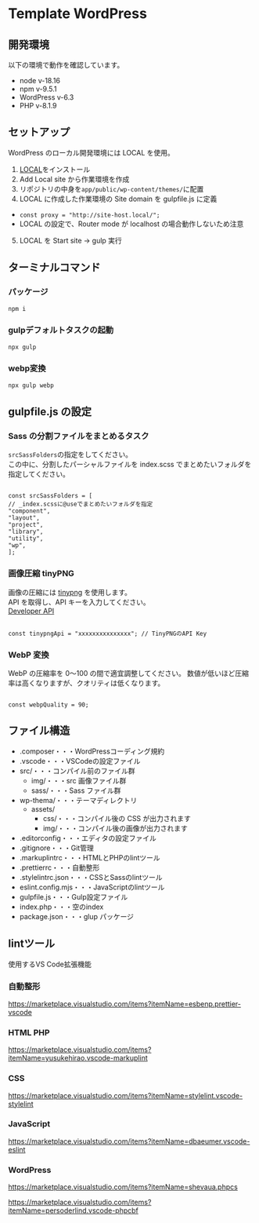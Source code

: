 # Template WordPress

## 開発環境

以下の環境で動作を確認しています。

- node v-18.16
- npm v-9.5.1
- WordPress v-6.3
- PHP v-8.1.9

## セットアップ

WordPress のローカル開発環境には LOCAL を使用。

1. [LOCAL](https://localwp.com/)をインストール
2. Add Local site から作業環境を作成
3. リポジトリの中身を`app/public/wp-content/themes/`に配置
4. LOCAL に作成した作業環境の Site domain を gulpfile.js に定義

- `const proxy = "http://site-host.local/";`
- LOCAL の設定で、Router mode が localhost の場合動作しないため注意

5. LOCAL を Start site -> gulp 実行

## ターミナルコマンド
### パッケージ

```sh
npm i
```

### gulpデフォルトタスクの起動

```sh
npx gulp
```

### webp変換

```sh
npx gulp webp
```

## gulpfile.js の設定

### Sass の分割ファイルをまとめるタスク

`srcSassFolders`の指定をしてください。<br>
この中に、分割したパーシャルファイルを index.scss でまとめたいフォルダを指定してください。

```

const srcSassFolders = [
// _index.scssに@useでまとめたいフォルダを指定
"component",
"layout",
"project",
"library",
"utility",
"wp",
];

```

### 画像圧縮 tinyPNG

画像の圧縮には [tinypng](https://tinypng.com/) を使用します。<br>
API を取得し、API キーを入力してください。<br>
[Developer API](https://tinypng.com/developers)

```

const tinypngApi = "xxxxxxxxxxxxxxx"; // TinyPNGのAPI Key

```

### WebP 変換

WebP の圧縮率を 0〜100 の間で適宜調整してください。
数値が低いほど圧縮率は高くなりますが、クオリティは低くなります。

```

const webpQuality = 90;

```

## ファイル構造

- .composer・・・WordPressコーディング規約
- .vscode・・・VSCodeの設定ファイル
- src/・・・コンパイル前のファイル群
  - img/・・・src 画像ファイル群
  - sass/・・・Sass ファイル群
- wp-thema/・・・テーマディレクトリ
  - assets/
    - css/・・・コンパイル後の CSS が出力されます
    - img/・・・コンパイル後の画像が出力されます
- .editorconfig・・・エディタの設定ファイル
- .gitignore・・・Git管理
- .markuplintrc・・・HTMLとPHPのlintツール
- .prettierrc・・・自動整形
- .stylelintrc.json・・・CSSとSassのlintツール
- eslint.config.mjs・・・JavaScriptのlintツール
- gulpfile.js・・・Gulp設定ファイル
- index.php・・・空のindex
- package.json・・・glup パッケージ

## lintツール

使用するVS Code拡張機能

### 自動整形

https://marketplace.visualstudio.com/items?itemName=esbenp.prettier-vscode

### HTML PHP

https://marketplace.visualstudio.com/items?itemName=yusukehirao.vscode-markuplint

### CSS

https://marketplace.visualstudio.com/items?itemName=stylelint.vscode-stylelint

### JavaScript

https://marketplace.visualstudio.com/items?itemName=dbaeumer.vscode-eslint

### WordPress

https://marketplace.visualstudio.com/items?itemName=shevaua.phpcs

https://marketplace.visualstudio.com/items?itemName=persoderlind.vscode-phpcbf

```

```
